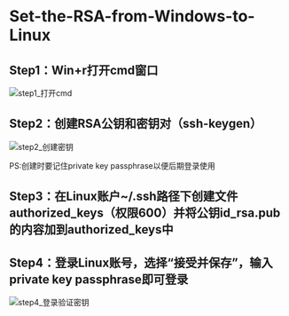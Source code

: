 # Set-the-RSA-from-Windows-to-Linux

## Step1：Win+r打开cmd窗口
![step1_打开cmd](https://github.com/user-attachments/assets/dab8e5fc-2ff0-411a-95ed-7b2a4e9cc892)

## Step2：创建RSA公钥和密钥对（ssh-keygen）
![step2_创建密钥](https://github.com/user-attachments/assets/43631607-22a6-4dc6-a6c4-677d8a176314)

PS:创建时要记住private key passphrase以便后期登录使用

## Step3：在Linux账户~/.ssh路径下创建文件authorized_keys（权限600）并将公钥id_rsa.pub的内容加到authorized_keys中

## Step4：登录Linux账号，选择“接受并保存”，输入private key passphrase即可登录
![step4_登录验证密钥](https://github.com/user-attachments/assets/1cc500dd-3af3-4c24-a031-4e364616aa11)
